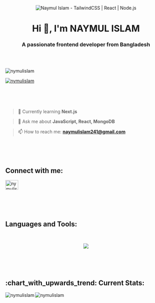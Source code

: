 <!-- Animated Banner -->
<p align="center">
  <img src="https://your-animated-banner-url" alt="Naymul Islam - TailwindCSS | React | Node.js" />
</p>

<!-- Header -->
<h1 align="center">Hi 👋, I'm NAYMUL ISLAM</h1>
<h3 align="center">A passionate frontend developer from Bangladesh</h3>

<br />

<br />

<!-- Profile Views -->
<p align="left">
  <img src="https://komarev.com/ghpvc/?username=nymulislam&label=Profile%20views&color=0e75b6&style=flat" alt="nymulislam" />
</p>
<!-- GitHub Trophies -->
<p align="left">
  <a href="https://github.com/ryo-ma/github-profile-trophy">
    <img src="https://github-profile-trophy.vercel.app/?username=nymulislam&margin-w=20" alt="nymulislam" />
  </a>
</p>


<br />

<br />

<br />

<!-- Learning, Expertise, and Contact Information -->
> 🌱 Currently learning **Next.js**

> 💬 Ask me about **JavaScript, React, MongoDB**

> 📫 How to reach me: **naymulislam241@gmail.com**


<br />

<br />

<br />

<!-- Connect with Me -->
<h2 align="left">Connect with me:</h2>
<p align="left">
  <a href="https://linkedin.com/in/nymulislam" target="blank">
    <img align="center" src="https://raw.githubusercontent.com/rahuldkjain/github-profile-readme-generator/master/src/images/icons/Social/linked-in-alt.svg" alt="nymulislam" height="30" width="40" />
  </a>
</p>


<br />

<br />

<br />


<!-- Languages and Tools -->
<h2 align="left">Languages and Tools:</h2>
<br />
<p align="center">
  <a href="https://skillicons.dev">
    <img src="https://skillicons.dev/icons?i=html,css,tailwind,scss,js,react,firebase,mongodb,nodejs" />
  </a>
</p>


<br />

<br />

<br />

<!-- Current Stats -->

<h2 align="left">:chart_with_upwards_trend: Current Stats:</h2>
<p align="left">
  <img align="left" src="https://github-readme-stats.vercel.app/api/top-langs?username=nymulislam&show_icons=true&locale=en&layout=compact" alt="nymulislam" />
</p>

<p align="left">
  <img align="center" src="https://github-readme-streak-stats.herokuapp.com/?user=nymulislam&" alt="nymulislam" />
</p>
